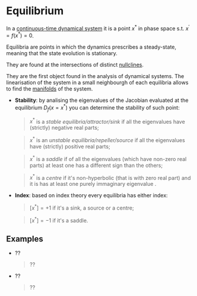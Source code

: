 # Equilibrium
In a [continuous-time dynamical system](ContinuousDynamicalSystem.md) it is a point $x^{ * }$ in phase space s.t. $x^{'}=f(x^{ *  })=0$.

Equilibria are points in which the dynamics prescribes a steady-state, meaning that the state evolution is stationary.

They are found at the intersections of distinct [nullclines](Nullcline.md).

They are the first object found in the analysis of dynamical systems. The linearisation of the system in a small neighbourgh of each equilibria allows to find the [manifolds](Manifold.md) of the system.

* __Stability__: by analising the eigenvalues of the Jacobian evaluated at the equilibrium $D_{f}(x=x^{ * })$ you can determine the stability of such point: 
  > $x^{ * }$ is a _stable equilibria/attractor/sink_ if all the eigenvalues have (strictly) negative real parts;

  > $x^{ * }$ is an _unstable equilibria/repeller/source_ if all the eigenvalues have (strictly) positive real parts;

  > $x^{ * }$ is a _saddle_ if of all the eigenvalues (which have non-zero real parts) at least one has a different sign than the others;

  > $x^{ * }$ is a _centre_ if it's non-hyperbolic (that is with zero real part) and it is has at least one purely immaginary eigenvalue .

* __Index__: based on index theory every equilibria has either index: 
  > $[x^{ * }]=+1$ if it's a sink, a source or a centre;

  > $[x^{ * }]=-1$ if it's a saddle.

## Examples
* ??
  > ??

* ??
  > ??
